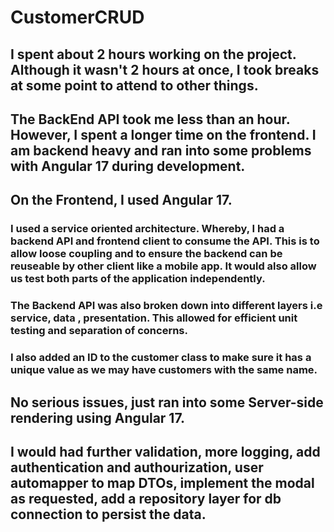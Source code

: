 # CustomerCRUD
## I spent about 2 hours working on the project. Although it wasn't 2 hours at once, I took breaks at some point to attend to other things.
## The BackEnd API took me less than an hour. However, I spent a longer time on the frontend. I am backend heavy and ran into some problems with Angular 17 during development.
## On the Frontend, I used Angular 17.
### I used a service oriented architecture. Whereby, I had a backend API and frontend client to consume the API. This is to allow loose coupling and to ensure the backend can be reuseable by other client like a mobile app. It would also allow us test both parts of the application independently.
### The Backend API was also broken down into different layers i.e service, data , presentation. This allowed for efficient unit testing and separation of concerns.
### I also added an ID to the customer class to make sure it has a unique value as we may have customers with the same name.
## No serious issues, just ran into some Server-side rendering using Angular 17.
## I would had further validation, more logging, add authentication and authourization, user automapper to map DTOs, implement the modal as requested, add a repository layer for db connection to persist the data.

